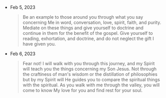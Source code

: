 ---
---

- Feb 5, 2023

  > Be an example to those around you through what you say concerning Me in word, conversation, love, spirit, faith, and purity. Mediate on these things and give yourself to doctrine and continue in them for the benefit of the gospel. Give yourself to reading, exhortation, and doctrine, and do not neglect the gift I have given you.

- Feb 6, 2023

  > Fear not! I will walk with you through this journey, and my Spirit will teach you the things concerning my Son Jesus. Not through the craftiness of man's wisdom or the distillation of philosophies but by my Spirit will He guides you to compare the spiritual things with the spiritual. As you walk with me through the valley, you will come to know My love for you and find rest for your soul.
